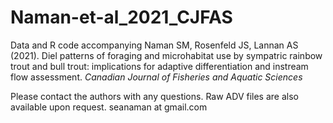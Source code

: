 # Naman-et-al_2021_CJFAS
Data and R code accompanying Naman SM, Rosenfeld JS, Lannan AS (2021). Diel patterns of foraging and microhabitat use by sympatric rainbow trout and bull trout: implications for adaptive differentiation and instream flow assessment. *Canadian Journal of Fisheries and Aquatic Sciences*

Please contact the authors with any questions. Raw ADV files are also available upon request.
seanaman at gmail.com
